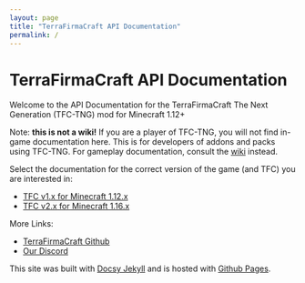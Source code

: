 ```yaml
---
layout: page
title: "TerraFirmaCraft API Documentation"
permalink: /
---
```


# TerraFirmaCraft API Documentation

Welcome to the API Documentation for the TerraFirmaCraft The Next Generation (TFC-TNG) mod for Minecraft 1.12+

Note: **this is not a wiki!** If you are a player of TFC-TNG, you will not find in-game documentation here. This is for developers of addons and packs using TFC-TNG. For gameplay documentation, consult the [wiki](https://tng.terrafirmacraft.com/Main_Page) instead.

Select the documentation for the correct version of the game (and TFC) you are interested in:

- [TFC v1.x for Minecraft 1.12.x](/Documentation/1.12.x/)
- [TFC v2.x for Minecraft 1.16.x](/Documentation/1.16.x/)

More Links:

- [TerraFirmaCraft Github](https://github.com/TerraFirmaCraft/TerraFirmaCraft)
- [Our Discord](https://discord.com/invite/PRuAKvY)

This site was built with [Docsy Jekyll](https://vsoch.github.io/docsy-jekyll) and is hosted with [Github Pages](https://pages.github.com/).
